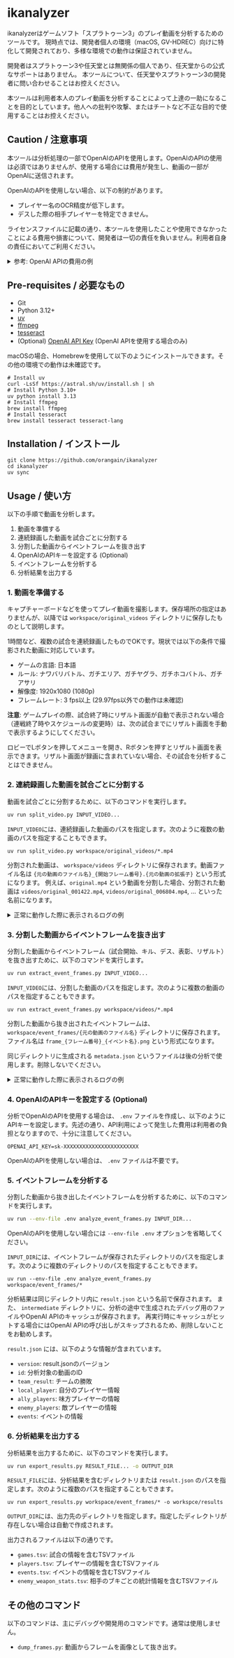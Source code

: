 # ikanalyzer

ikanalyzerはゲームソフト「スプラトゥーン3」のプレイ動画を分析するためのツールです。
現時点では、開発者個人の環境（macOS, GV-HDREC）向けに特化して開発されており、多様な環境での動作は保証されていません。

開発者はスプラトゥーン3や任天堂とは無関係の個人であり、任天堂からの公式なサポートはありません。
本ツールについて、任天堂やスプラトゥーン3の開発者に問い合わせることはお控えください。

本ツールは利用者本人のプレイ動画を分析することによって上達の一助になることを目的としています。他人への批判や攻撃、またはチートなど不正な目的で使用することはお控えください。

## Caution / 注意事項

本ツールは分析処理の一部でOpenAIのAPIを使用します。OpenAIのAPIの使用は必須ではありませんが、使用する場合には費用が発生し、動画の一部がOpenAIに送信されます。

OpenAIのAPIを使用しない場合、以下の制約があります。

- プレイヤー名のOCR精度が低下します。
- デスした際の相手プレイヤーを特定できません。

ライセンスファイルに記載の通り、本ツールを使用したことや使用できなかったことによる費用や損害について、開発者は一切の責任を負いません。利用者自身の責任においてご利用ください。

<details>
<summary>参考: OpenAI APIの費用の例</summary>
作者が2025/05/04に27試合分のイベントフレームを分析した際には、gpt-4o-miniで約256万トークンを消費し、約$0.4の費用がかかりました。トークン数は試合数や試合の内容によって異なります。これはあくまで参考値であり、実際にかかる費用を保証するものではありません。
</details>

## Pre-requisites / 必要なもの

- Git
- Python 3.12+
- [uv](https://docs.astral.sh/uv/)
- [ffmpeg](https://www.ffmpeg.org)
- [tesseract](https://github.com/tesseract-ocr/tesseract)
- (Optional) [OpenAI API Key](https://openai.com/api/) (OpenAI APIを使用する場合のみ)

macOSの場合、Homebrewを使用して以下のようにインストールできます。その他の環境での動作は未確認です。

```
# Install uv
curl -LsSf https://astral.sh/uv/install.sh | sh
# Install Python 3.10+
uv python install 3.13
# Install ffmpeg
brew install ffmpeg
# Install tesseract
brew install tesseract tesseract-lang
```

## Installation / インストール

```
git clone https://github.com/orangain/ikanalyzer
cd ikanalyzer
uv sync
```

## Usage / 使い方

以下の手順で動画を分析します。

1. 動画を準備する
2. 連続録画した動画を試合ごとに分割する
3. 分割した動画からイベントフレームを抜き出す
4. OpenAIのAPIキーを設定する (Optional)
5. イベントフレームを分析する
6. 分析結果を出力する

### 1. 動画を準備する

キャプチャーボードなどを使ってプレイ動画を撮影します。保存場所の指定はありませんが、以降では `workspace/original_videos` ディレクトリに保存したものとして説明します。

1時間など、複数の試合を連続録画したものでOKです。現状では以下の条件で撮影された動画に対応しています。

- ゲームの言語: 日本語
- ルール: ナワバリバトル、ガチエリア、ガチヤグラ、ガチホコバトル、ガチアサリ
- 解像度: 1920x1080 (1080p)
- フレームレート: 3 fps以上 (29.97fps以外での動作は未確認)

**注意**: ゲームプレイの際、試合終了時にリザルト画面が自動で表示されない場合（連戦終了時やスケジュールの変更時）は、次の試合までにリザルト画面を手動で表示するようにしてください。

ロビーでLボタンを押してメニューを開き、Rボタンを押すとリザルト画面を表示できます。リザルト画面が録画に含まれていない場合、その試合を分析することはできません。

### 2. 連続録画した動画を試合ごとに分割する

動画を試合ごとに分割するために、以下のコマンドを実行します。

```bash
uv run split_video.py INPUT_VIDEO...
```

`INPUT_VIDEO`には、連続録画した動画のパスを指定します。次のように複数の動画のパスを指定することもできます。

```
uv run split_video.py workspace/original_videos/*.mp4
```

分割された動画は、 `workspace/videos` ディレクトリに保存されます。動画ファイル名は `{元の動画のファイル名}_{開始フレーム番号}.{元の動画の拡張子}` という形式になります。
例えば、`original.mp4` という動画を分割した場合、分割された動画は `videos/original_001422.mp4`, `videos/original_006804.mp4`, ... といった名前になります。

<details>
<summary>正常に動作した際に表示されるログの例</summary>

```
2025-05-06T19:51:59 [66336][INFO] Video loaded: workspace/original_videos/IOHD0020.MP4, fps: 29.97002997002997
2025-05-06T19:51:59 [66336][INFO] Processed 0 frames...
2025-05-06T19:52:01 [66336][INFO] Processed 900 frames...
2025-05-06T19:52:03 [66336][INFO] Processed 1800 frames...
2025-05-06T19:52:05 [66336][INFO] Processed 2700 frames...
2025-05-06T19:52:07 [66336][INFO] Processed 3600 frames...
2025-05-06T19:52:09 [66336][INFO] Processed 4500 frames...
2025-05-06T19:52:11 [66336][INFO] Processed 5400 frames...
2025-05-06T19:52:13 [66336][INFO] Processed 6300 frames...
2025-05-06T19:52:15 [66336][INFO] Processed 7200 frames...
2025-05-06T19:52:15 [66336][INFO] Frame matched. matched_frame_type: opening, frame_number: 7389
2025-05-06T19:52:17 [66336][INFO] Processed 8100 frames...
2025-05-06T19:52:19 [66336][INFO] Processed 9000 frames...
2025-05-06T19:52:21 [66336][INFO] Processed 9900 frames...
2025-05-06T19:52:23 [66336][INFO] Processed 10800 frames...
2025-05-06T19:52:25 [66336][INFO] Processed 11700 frames...
2025-05-06T19:52:27 [66336][INFO] Processed 12600 frames...
2025-05-06T19:52:29 [66336][INFO] Processed 13500 frames...
2025-05-06T19:52:31 [66336][INFO] Processed 14400 frames...
2025-05-06T19:52:33 [66336][INFO] Processed 15300 frames...
2025-05-06T19:52:35 [66336][INFO] Processed 16200 frames...
2025-05-06T19:52:37 [66336][INFO] Processed 17100 frames...
2025-05-06T19:52:39 [66336][INFO] Processed 18000 frames...
2025-05-06T19:52:39 [66336][INFO] Frame matched. matched_frame_type: result, frame_number: 18090
2025-05-06T19:52:39 [66336][INFO] ffmpeg -i workspace/original_videos/IOHD0020.MP4 -ss 0:04:05.546300 -to 0:10:04.603000 -c copy workspace/videos/IOHD0020_007389.MP4
ffmpeg version 7.1.1 Copyright (c) 2000-2025 the FFmpeg developers
  built with Apple clang version 16.0.0 (clang-1600.0.26.6)
  configuration: --prefix=/opt/homebrew/Cellar/ffmpeg/7.1.1_2 --enable-shared --enable-pthreads --enable-version3 --cc=clang --host-cflags= --host-ldflags='-Wl,-ld_classic' --enable-ffplay --enable-gnutls --enable-gpl --enable-libaom --enable-libaribb24 --enable-libbluray --enable-libdav1d --enable-libharfbuzz --enable-libjxl --enable-libmp3lame --enable-libopus --enable-librav1e --enable-librist --enable-librubberband --enable-libsnappy --enable-libsrt --enable-libssh --enable-libsvtav1 --enable-libtesseract --enable-libtheora --enable-libvidstab --enable-libvmaf --enable-libvorbis --enable-libvpx --enable-libwebp --enable-libx264 --enable-libx265 --enable-libxml2 --enable-libxvid --enable-lzma --enable-libfontconfig --enable-libfreetype --enable-frei0r --enable-libass --enable-libopencore-amrnb --enable-libopencore-amrwb --enable-libopenjpeg --enable-libspeex --enable-libsoxr --enable-libzmq --enable-libzimg --disable-libjack --disable-indev=jack --enable-videotoolbox --enable-audiotoolbox --enable-neon
  libavutil      59. 39.100 / 59. 39.100
  libavcodec     61. 19.101 / 61. 19.101
  libavformat    61.  7.100 / 61.  7.100
  libavdevice    61.  3.100 / 61.  3.100
  libavfilter    10.  4.100 / 10.  4.100
  libswscale      8.  3.100 /  8.  3.100
  libswresample   5.  3.100 /  5.  3.100
  libpostproc    58.  3.100 / 58.  3.100
Input #0, mov,mp4,m4a,3gp,3g2,mj2, from 'workspace/original_videos/IOHD0020.MP4':
  Metadata:
    major_brand     : mp42
    minor_version   : 1
    compatible_brands: mp42avc1
    creation_time   : 2025-05-06T13:22:31.000000Z
    original_format : Video Capture
    original_format-eng: Video Capture
    comment         : I-O DATA GV-HDREC
    comment-eng     : I-O DATA GV-HDREC
  Duration: 04:31:26.27, start: 0.000000, bitrate: 9292 kb/s
  Stream #0:0[0x1](eng): Video: h264 (Constrained Baseline) (avc1 / 0x31637661), yuv420p(tv, bt709, progressive), 1920x1080 [SAR 1:1 DAR 16:9], 9037 kb/s, 29.97 fps, 29.97 tbr, 30k tbn (default)
      Metadata:
        creation_time   : 2025-05-06T13:22:31.000000Z
        vendor_id       : [0][0][0][0]
  Stream #0:1[0x2](eng): Audio: aac (LC) (mp4a / 0x6134706D), 48000 Hz, stereo, fltp, 253 kb/s (default)
      Metadata:
        creation_time   : 2025-05-06T13:22:31.000000Z
        vendor_id       : [0][0][0][0]
Stream mapping:
  Stream #0:0 -> #0:0 (copy)
  Stream #0:1 -> #0:1 (copy)
Output #0, mp4, to 'workspace/videos/IOHD0020_007389.MP4':
  Metadata:
    major_brand     : mp42
    minor_version   : 1
    compatible_brands: mp42avc1
    comment-eng     : I-O DATA GV-HDREC
    original_format : Video Capture
    original_format-eng: Video Capture
    comment         : I-O DATA GV-HDREC
    encoder         : Lavf61.7.100
  Stream #0:0(eng): Video: h264 (Constrained Baseline) (avc1 / 0x31637661), yuv420p(tv, bt709, progressive), 1920x1080 [SAR 1:1 DAR 16:9], q=2-31, 9037 kb/s, 29.97 fps, 29.97 tbr, 30k tbn (default)
      Metadata:
        creation_time   : 2025-05-06T13:22:31.000000Z
        vendor_id       : [0][0][0][0]
  Stream #0:1(eng): Audio: aac (LC) (mp4a / 0x6134706D), 48000 Hz, stereo, fltp, 253 kb/s (default)
      Metadata:
        creation_time   : 2025-05-06T13:22:31.000000Z
        vendor_id       : [0][0][0][0]
Press [q] to stop, [?] for help
[out#0/mp4 @ 0x60000230c000] video:714462KiB audio:11095KiB subtitle:0KiB other streams:0KiB global headers:0KiB muxing overhead: 0.032862%
frame=10740 fps=0.0 q=-1.0 Lsize=  725795KiB time=00:10:04.70 bitrate=9832.4kbits/s speed=2.15e+03x    
2025-05-06T19:52:39 [66336][INFO] Movie written: workspace/videos/IOHD0020_007389.MP4
...
2025-05-06T19:54:28 [66336][INFO] Saved 5 videos.
```

</details>

### 3. 分割した動画からイベントフレームを抜き出す

分割した動画からイベントフレーム（試合開始、キル、デス、表彰、リザルト）を抜き出すために、以下のコマンドを実行します。

```bash
uv run extract_event_frames.py INPUT_VIDEO...
```

`INPUT_VIDEO`には、分割した動画のパスを指定します。次のように複数の動画のパスを指定することもできます。

```
uv run extract_event_frames.py workspace/videos/*.mp4
```

分割した動画から抜き出されたイベントフレームは、 `workspace/event_frames/{元の動画のファイル名}` ディレクトリに保存されます。ファイル名は `frame_{フレーム番号}_{イベント名}.png` という形式になります。

同じディレクトリに生成される `metadata.json` というファイルは後の分析で使用します。削除しないでください。

<details>
<summary>正常に動作した際に表示されるログの例</summary>

```
2025-05-06T20:20:16 [66708][INFO] Using up to 5 processes.
2025-05-06T20:20:16 [66710][INFO] Video loaded: workspace/videos/IOHD0018_000486.MP4, fps: 29.97002997002997
2025-05-06T20:20:16 [66714][INFO] Video loaded: workspace/videos/IOHD0018_011934.MP4, fps: 29.97002997002997
2025-05-06T20:20:16 [66712][INFO] Video loaded: workspace/videos/IOHD0018_023292.MP4, fps: 29.97002997002997
2025-05-06T20:20:16 [66713][INFO] Video loaded: workspace/videos/IOHD0018_047016.MP4, fps: 29.97002997002997
2025-05-06T20:20:16 [66711][INFO] Video loaded: workspace/videos/IOHD0018_035082.MP4, fps: 29.97002997002997
2025-05-06T20:20:16 [66710][INFO] Processed 0 frames...
2025-05-06T20:20:16 [66714][INFO] Processed 0 frames...
2025-05-06T20:20:16 [66712][INFO] Processed 0 frames...
2025-05-06T20:20:16 [66711][INFO] Processed 0 frames...
2025-05-06T20:20:16 [66713][INFO] Processed 0 frames...
2025-05-06T20:20:16 [66711][INFO] Frame matched. matched_frame_type: opening, frame_number: 9
2025-05-06T20:20:16 [66710][INFO] Frame matched. matched_frame_type: opening, frame_number: 54
2025-05-06T20:20:17 [66713][INFO] Frame matched. matched_frame_type: opening, frame_number: 54
2025-05-06T20:20:17 [66712][INFO] Frame matched. matched_frame_type: opening, frame_number: 72
2025-05-06T20:20:17 [66714][INFO] Frame matched. matched_frame_type: opening, frame_number: 81
2025-05-06T20:20:20 [66714][INFO] Frame matched. matched_frame_type: kill, frame_number: 855
...
2025-05-06T20:20:45 [66710][INFO] Processed 5400 frames...
2025-05-06T20:20:45 [66714][INFO] Processed 5400 frames...
2025-05-06T20:20:46 [66713][INFO] Processed 5400 frames...
2025-05-06T20:20:46 [66712][INFO] Processed 5400 frames...
2025-05-06T20:20:46 [66711][INFO] Processed 5400 frames...
2025-05-06T20:20:46 [66714][INFO] Frame matched. matched_frame_type: death, frame_number: 5463
2025-05-06T20:20:47 [66712][INFO] Frame matched. matched_frame_type: kill, frame_number: 5553
2025-05-06T20:20:47 [66711][INFO] Frame matched. matched_frame_type: kill, frame_number: 5643
2025-05-06T20:20:48 [66713][INFO] Frame matched. matched_frame_type: award, frame_number: 5922
2025-05-06T20:20:49 [66711][INFO] Frame matched. matched_frame_type: death, frame_number: 5940
2025-05-06T20:20:49 [66712][INFO] Frame matched. matched_frame_type: death, frame_number: 6003
2025-05-06T20:20:50 [66713][INFO] Processed 6300 frames...
2025-05-06T20:20:50 [66713][INFO] Frame matched. matched_frame_type: result_lobby, frame_number: 6327
2025-05-06T20:20:50 [66710][INFO] Processed 6300 frames...
2025-05-06T20:20:50 [66713][INFO] Saved 14 event frames.
...
```

</details>

### 4. OpenAIのAPIキーを設定する (Optional)

分析でOpenAIのAPIを使用する場合は、 `.env` ファイルを作成し、以下のようにAPIキーを設定します。先述の通り、API利用によって発生した費用は利用者の負担となりますので、十分に注意してください。

```
OPENAI_API_KEY=sk-XXXXXXXXXXXXXXXXXXXXXXXX
```

OpenAIのAPIを使用しない場合は、 `.env` ファイルは不要です。

### 5. イベントフレームを分析する

分割した動画から抜き出したイベントフレームを分析するために、以下のコマンドを実行します。

```bash
uv run --env-file .env analyze_event_frames.py INPUT_DIR...
```

OpenAIのAPIを使用しない場合には `--env-file .env` オプションを省略してください。

`INPUT_DIR`には、イベントフレームが保存されたディレクトリのパスを指定します。次のように複数のディレクトリのパスを指定することもできます。

```
uv run --env-file .env analyze_event_frames.py workspace/event_frames/*
```

分析結果は同じディレクトリ内に `result.json` という名前で保存されます。
また、 `intermediate` ディレクトリに、分析の途中で生成されたデバッグ用のファイルやOpenAI APIのキャッシュが保存されます。
再実行時にキャッシュがヒットする場合にはOpenAI APIの呼び出しがスキップされるため、削除しないことをお勧めします。

`result.json` には、以下のような情報が含まれています。

* `version`: result.jsonのバージョン
* `id`: 分析対象の動画のID
* `team_result`: チームの勝敗
* `local_player`: 自分のプレイヤー情報
* `ally_players`: 味方プレイヤーの情報
* `enemy_players`: 敵プレイヤーの情報
* `events`: イベントの情報

### 6. 分析結果を出力する

分析結果を出力するために、以下のコマンドを実行します。

```bash
uv run export_results.py RESULT_FILE... -o OUTPUT_DIR
```

`RESULT_FILE`には、分析結果を含むディレクトリまたは `result.json` のパスを指定します。次のように複数のパスを指定することもできます。

```
uv run export_results.py workspace/event_frames/* -o workspce/results
```

`OUTPUT_DIR`には、出力先のディレクトリを指定します。指定したディレクトリが存在しない場合は自動で作成されます。

出力されるファイルは以下の通りです。

* `games.tsv`: 試合の情報を含むTSVファイル
* `players.tsv`: プレイヤーの情報を含むTSVファイル
* `events.tsv`: イベントの情報を含むTSVファイル
* `enemy_weapon_stats.tsv`: 相手のブキごとの統計情報を含むTSVファイル


## その他のコマンド

以下のコマンドは、主にデバッグや開発用のコマンドです。通常は使用しません。

* `dump_frames.py`: 動画からフレームを画像として抜き出す。
